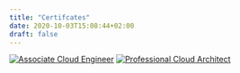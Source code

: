 ```yaml
---
title: "Certifcates"
date: 2020-10-03T15:08:44+02:00
draft: false
---
```


[![Associate Cloud Engineer](https://api.accredible.com/v1/frontend/credential_website_embed_image/badge/14020617)](https://www.credential.net/c1eb1e9b-d950-4faf-802e-a78e122ceafc)
[![Professional Cloud Architect](https://api.accredible.com/v1/frontend/credential_website_embed_image/badge/14383670)](https://www.credential.net/f1e8666d-f70d-4537-a451-69a42dbaa20e)
